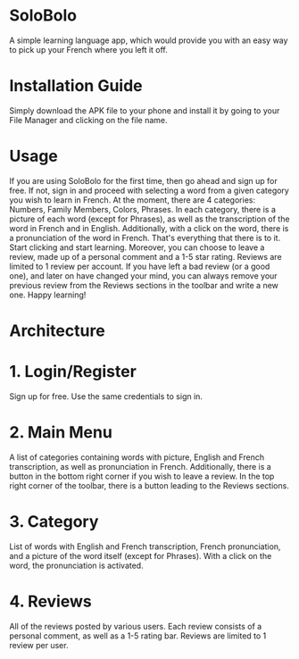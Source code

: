 # SoloBolo
A simple learning language app, which would provide you with an easy way to pick up your French where you left it off.

# Installation Guide
Simply download the APK file to your phone and install it by going to your File Manager and clicking on the file name.

# Usage
If you are using SoloBolo for the first time, then go ahead and sign up for free. If not, sign in and proceed with selecting a word from a given category you wish to learn in French. At the moment, there are 4 categories: Numbers, Family Members, Colors, Phrases. In each category, there is a picture of each word (except for Phrases), as well as the transcription of the word in French and in English. Additionally, with a click on the word, there is a pronunciation of the word in French. That's everything that there is to it. Start clicking and start learning. Moreover, you can choose to leave a review, made up of a personal comment and a 1-5 star rating. Reviews are limited to 1 review per account. If you have left a bad review (or a good one), and later on have changed your mind, you can always remove your previous review from the Reviews sections in the toolbar and write a new one. Happy learning!

# Architecture
# 1. Login/Register
Sign up for free. Use the same credentials to sign in.

# 2. Main Menu
A list of categories containing words with picture, English and French transcription, as well as pronunciation in French. Additionally, there is a button in the bottom right corner if you wish to leave a review. In the top right corner of the toolbar, there is a button leading to the Reviews sections.

# 3. Category
List of words with English and French transcription, French pronunciation, and a picture of the word itself (except for Phrases). With a click on the word, the pronunciation is activated.

# 4. Reviews 
All of the reviews posted by various users. Each review consists of a personal comment, as well as a 1-5 rating bar. Reviews are limited to 1 review per user.
